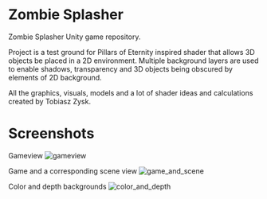 # Zombie Splasher
Zombie Splasher Unity game repository.

Project is a test ground for Pillars of Eternity inspired shader that allows 3D objects be placed in a 2D environment. Multiple background layers are used to enable shadows, transparency and 3D objects being obscured by elements of 2D background.


All the graphics, visuals, models and a lot of shader ideas and calculations created by Tobiasz Zysk.

# Screenshots
Gameview
![gameview](https://github.com/filipbober/zombiesplasher/blob/master/screenshots/game_view.png)

Game and a corresponding scene view
![game_and_scene](https://github.com/filipbober/zombiesplasher/blob/master/screenshots/game_and_scene_view.png)

Color and depth backgrounds
![color_and_depth](https://github.com/filipbober/zombiesplasher/blob/master/screenshots/color_and_depth.png)
